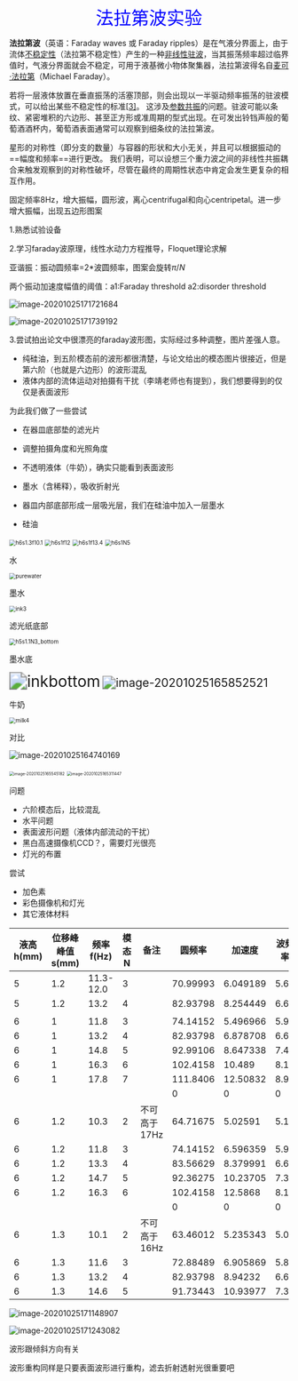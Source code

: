 <center><font size=6, color=blue>法拉第波实验</font></center>

**法拉第波**（英语：Faraday waves 或 Faraday ripples）是在气液分界面上，由于流体[不稳定性](https://zh.wikipedia.org/wiki/不稳定性)（法拉第不稳定性）产生的一种[非线性](https://zh.wikipedia.org/wiki/非線性)[驻波](https://zh.wikipedia.org/wiki/駐波)，当其振荡频率超过临界值时，气液分界面就会不稳定，可用于液基微小物体聚集器，法拉第波得名自[麦可·法拉第](https://zh.wikipedia.org/wiki/麥可·法拉第)（Michael Faraday）。

若将一层液体放置在垂直振荡的活塞顶部，则会出现以一半驱动频率振荡的驻波模式，可以给出某些不稳定性的标准[[3\]](https://zh.wikipedia.org/wiki/法拉第波#cite_note-3)。 这涉及[参数共振](https://zh.wikipedia.org/w/index.php?title=參數共振&action=edit&redlink=1)的问题。驻波可能以条纹、紧密堆积的六边形、甚至正方形或准周期的型式出现。在可发出铃铛声般的葡萄酒酒杯内，葡萄酒表面通常可以观察到细条纹的法拉第波。 



星形的对称性（即分支的数量）与容器的形状和大小无关，并且可以根据振动的==幅度和频率==进行更改。 我们表明，可以设想三个重力波之间的非线性共振耦合来触发观察到的对称性破坏，尽管在最终的周期性状态中肯定会发生更复杂的相互作用。

固定频率8Hz，增大振幅，圆形波，离心centrifugal和向心centripetal。进一步增大振幅，出现五边形图案



1.熟悉试验设备

2.学习faraday波原理，线性水动力方程推导，Floquet理论求解

亚谐振：振动圆频率=2*波圆频率，图案会旋转$\pi/N$

两个振动加速度幅值的阈值：a1:Faraday threshold   a2:disorder threshold

![image-20201025171721684](C:\Users\DELL\AppData\Roaming\Typora\typora-user-images\image-20201025171721684.png)

![image-20201025171739192](C:\Users\DELL\AppData\Roaming\Typora\typora-user-images\image-20201025171739192.png)

3.尝试拍出论文中很漂亮的faraday波形图，实际经过多种调整，图片差强人意。

* 纯硅油，到五阶模态前的波形都很清楚，与论文给出的模态图片很接近，但是第六阶（也就是六边形）的波形混乱
* 液体内部的流体运动对拍摄有干扰（李靖老师也有提到），我们想要得到的仅仅是表面波形

为此我们做了一些尝试

* 在器皿底部垫的滤光片
* 调整拍摄角度和光照角度

* 不透明液体（牛奶），确实只能看到表面波形
* 墨水（含稀释），吸收折射光
* 器皿内部底部形成一层吸光层，我们在硅油中加入一层墨水
* 硅油

<img src="F:\faraday_video\h6s1.3f10.1.gif" alt="h6s1.3f10.1" style="zoom:70%;" />

<img src="F:\faraday_video\h6s1f12.gif" alt="h6s1f12" style="zoom:70%;" />

<img src="F:\faraday_video\h6s1f13.4.gif" alt="h6s1f13.4" style="zoom:70%;" />

<img src="F:\faraday_video\h6s1N5.gif" alt="h6s1N5" style="zoom:70%;" />

水

<img src="F:\faraday_video\purewater.gif" alt="purewater" style="zoom:70%;" />

墨水

<img src="F:\faraday_video\ink3.gif" alt="ink3" style="zoom:70%;" />

滤光纸底部

<img src="F:\faraday_video\h5s1.1N3_bottom.gif" alt="h5s1.1N3_bottom" style="zoom:70%;" />

墨水底

<img src="F:\faraday_video\inkbottom.gif" alt="inkbottom" style="zoom:200%;" />

<img src="C:\Users\DELL\AppData\Roaming\Typora\typora-user-images\image-20201025165852521.png" alt="image-20201025165852521" style="zoom:150%;" />

牛奶

<img src="F:\faraday_video\milk4.gif" alt="milk4" style="zoom:70%;" />

对比

![image-20201025164740169](C:\Users\DELL\AppData\Roaming\Typora\typora-user-images\image-20201025164740169.png)

<img src="C:\Users\DELL\AppData\Roaming\Typora\typora-user-images\image-20201025165545182.png" alt="image-20201025165545182" style="zoom:50%;" />

<img src="C:\Users\DELL\AppData\Roaming\Typora\typora-user-images\image-20201025165311447.png" alt="image-20201025165311447" style="zoom:50%;" />



问题

* 六阶模态后，比较混乱
* 水平问题
* 表面波形问题（液体内部流动的干扰）
* 黑白高速摄像机CCD？，需要灯光很亮
* 灯光的布置

尝试

* 加色素
* 彩色摄像机和灯光
* 其它液体材料

| 液高h(mm) | 位移峰峰值s(mm) | 频率f(Hz) | 模态N | 备注         | 圆频率   | 加速度   | 波频率 | 波圆频率 | 波长 | 波数 |
| --------- | --------------- | --------- | ----- | ------------ | -------- | -------- | ------ | -------- | ---- | ---- |
| 5         | 1.2             | 11.3-12.0 | 3     |              | 70.99993 | 6.049189 | 5.65   | 35.49997 |      |      |
| 5         | 1.2             | 13.2      | 4     |              | 82.93798 | 8.254449 | 6.6    | 41.46899 |      |      |
|           |                 |           |       |              |          |          |        |          |      |      |
| 6         | 1               | 11.8      | 3     |              | 74.14152 | 5.496966 | 5.9    | 37.07076 |      |      |
| 6         | 1               | 13.2      | 4     |              | 82.93798 | 6.878708 | 6.6    | 41.46899 |      |      |
| 6         | 1               | 14.8      | 5     |              | 92.99106 | 8.647338 | 7.4    | 46.49553 |      |      |
| 6         | 1               | 16.3      | 6     |              | 102.4158 | 10.489   | 8.15   | 51.20792 |      |      |
| 6         | 1               | 17.8      | 7     |              | 111.8406 | 12.50832 | 8.9    | 55.9203  |      |      |
|           |                 |           |       |              | 0        | 0        | 0      | 0        |      |      |
| 6         | 1.2             | 10.3      | 2     | 不可高于17Hz | 64.71675 | 5.02591  | 5.15   | 32.35838 |      |      |
| 6         | 1.2             | 11.8      | 3     |              | 74.14152 | 6.596359 | 5.9    | 37.07076 |      |      |
| 6         | 1.2             | 13.3      | 4     |              | 83.56629 | 8.379991 | 6.65   | 41.78315 |      |      |
| 6         | 1.2             | 14.7      | 5     |              | 92.36275 | 10.23705 | 7.35   | 46.18137 |      |      |
| 6         | 1.2             | 16.3      | 6     |              | 102.4158 | 12.5868  | 8.15   | 51.20792 |      |      |
|           |                 |           |       |              | 0        | 0        | 0      | 0        |      |      |
| 6         | 1.3             | 10.1      | 2     | 不可高于16Hz | 63.46012 | 5.235343 | 5.05   | 31.73006 |      |      |
| 6         | 1.3             | 11.6      | 3     |              | 72.88489 | 6.905869 | 5.8    | 36.44244 |      |      |
| 6         | 1.3             | 13.2      | 4     |              | 82.93798 | 8.94232  | 6.6    | 41.46899 |      |      |
| 6         | 1.3             | 14.6      | 5     |              | 91.73443 | 10.93977 | 7.3    | 45.86721 |      |      |

![image-20201025171148907](C:\Users\DELL\AppData\Roaming\Typora\typora-user-images\image-20201025171148907.png)

![image-20201025171243082](C:\Users\DELL\AppData\Roaming\Typora\typora-user-images\image-20201025171243082.png)

波形跟倾斜方向有关

波形重构同样是只要表面波形进行重构，滤去折射透射光很重要吧